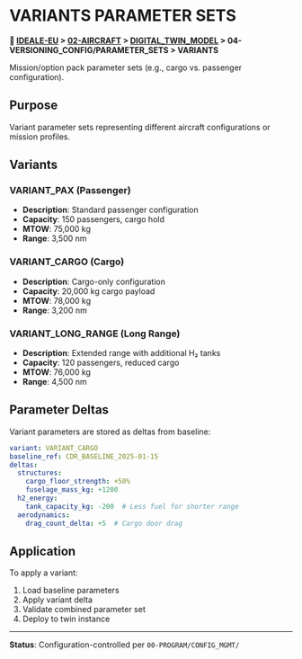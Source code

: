 # VARIANTS PARAMETER SETS

**📍 [IDEALE-EU](../../../../) > [02-AIRCRAFT](../../../) > [DIGITAL_TWIN_MODEL](../../) > 04-VERSIONING_CONFIG/PARAMETER_SETS > VARIANTS**

Mission/option pack parameter sets (e.g., cargo vs. passenger configuration).

## Purpose

Variant parameter sets representing different aircraft configurations or mission profiles.

## Variants

### VARIANT_PAX (Passenger)
- **Description**: Standard passenger configuration
- **Capacity**: 150 passengers, cargo hold
- **MTOW**: 75,000 kg
- **Range**: 3,500 nm

### VARIANT_CARGO (Cargo)
- **Description**: Cargo-only configuration
- **Capacity**: 20,000 kg cargo payload
- **MTOW**: 78,000 kg
- **Range**: 3,200 nm

### VARIANT_LONG_RANGE (Long Range)
- **Description**: Extended range with additional H₂ tanks
- **Capacity**: 120 passengers, reduced cargo
- **MTOW**: 76,000 kg
- **Range**: 4,500 nm

## Parameter Deltas

Variant parameters are stored as deltas from baseline:

```yaml
variant: VARIANT_CARGO
baseline_ref: CDR_BASELINE_2025-01-15
deltas:
  structures:
    cargo_floor_strength: +50%
    fuselage_mass_kg: +1200
  h2_energy:
    tank_capacity_kg: -200  # Less fuel for shorter range
  aerodynamics:
    drag_count_delta: +5  # Cargo door drag
```

## Application

To apply a variant:
1. Load baseline parameters
2. Apply variant delta
3. Validate combined parameter set
4. Deploy to twin instance

---

**Status**: Configuration-controlled per `00-PROGRAM/CONFIG_MGMT/`
